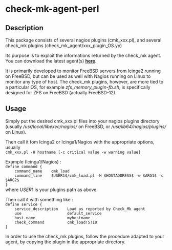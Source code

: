 # check-mk-agent-perl

## Description
This package consists of several nagios plugins (cmk\_xxx.pl), and several check\_mk plugins (check\_mk\_agent/xxx\_plugin\_OS.yy)

Its purpose is to exploit the informations returned by the check\_mk agent.
You can download the latest agent(s) **[here](http://git.mathias-kettner.de/git/?p=check\_mk.git;a=tree;f=agents;hb=HEAD)**.

It is primarily developed to monitor FreeBSD servers from Icinga2 running on FreeBSD, but can be used as well with Nagios running on Linux to monitor any type of host.
The check\_mk plugins, however, are more tied to a particular OS, for example *zfs\_memory\_plugin-fb.sh*, is specifically designed for ZFS on FreeBSD (actually FreeBSD-12).

## Usage
Simply put the desired cmk\_xxx.pl files into your nagios plugins directory (usually */usr/local/libexec/nagios/* on FreeBSD, or */usr/lib64/nagios/plugins/* on Linux).

Then call it fom Icinga2 or Icinga1/Nagios with the appropriate options, usually  
`cmk_xxx.pl -H hostname [-c critical value -w warning value]`

Example (Icinga1/Nagios) :  
`define command {`  
`    command_name    cmk_load`  
`    command_line    $USER1$/cmk_load.pl -H $HOSTADDRESS$ -w $ARG1$ -c $ARG2$`  
`}`  
where $USER1$ is your plugins path as above.

Then call it with something like :  
`define service {`  
`    service_description    Load as reported by Check_Mk agent`  
`    use                    default_service`  
`    host_name              myhostname`  
`    check_command          cmk_load!5!10`  
`}`  

In order to use the check\_mk plugins, follow the procedure adapted to your agent, by copying the plugin in the appropriate directory.